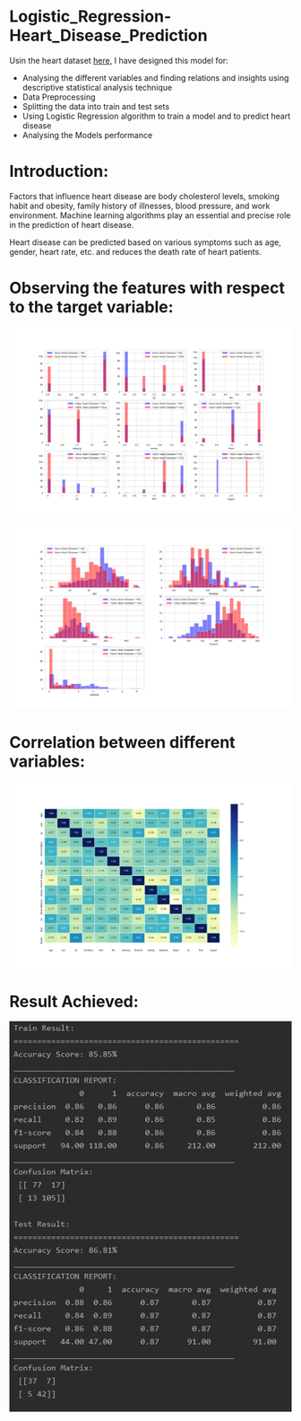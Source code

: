 # Logistic_Regression-Heart_Disease_Prediction
Usin the heart dataset [here](https://github.com/srikanthv0610/Logistic_Regression-Heart_Disease_Prediction/blob/main/Dataset), I have designed this model for:
* Analysing the different variables and finding relations and insights using descriptive statistical analysis technique
* Data Preprocessing
* Splitting the data into train and test sets
* Using Logistic Regression algorithm to train a model and to predict heart disease
* Analysing the Models performance

# Introduction:
Factors that influence heart disease are body cholesterol levels, smoking habit and obesity, family history of illnesses, blood pressure, and work environment. Machine learning algorithms play an essential and precise role in the prediction of heart disease. 

Heart disease can be predicted based on various symptoms such as age, gender, heart rate, etc. and reduces the death rate of heart patients.

# Observing the features with respect to the target variable:
![Calegorical_values](https://github.com/srikanthv0610/Logistic_Regression-Heart_Disease_Prediction/blob/main/Plots/Figure_2.png)

![Continuous_values](https://github.com/srikanthv0610/Logistic_Regression-Heart_Disease_Prediction/blob/main/Plots/Figure_3.png)



# Correlation between different variables:
![Heatmap](https://github.com/srikanthv0610/Logistic_Regression-Heart_Disease_Prediction/blob/main/Plots/Figure_5.png)


# Result Achieved:
![Model Performance](https://github.com/srikanthv0610/Logistic_Regression-Heart_Disease_Prediction/blob/main/Plots/Performance%20Result.PNG)
